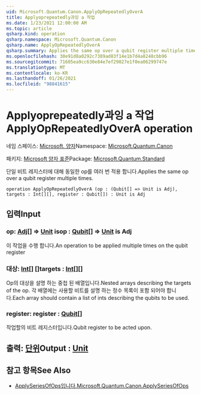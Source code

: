 ```yaml
---
uid: Microsoft.Quantum.Canon.ApplyOpRepeatedlyOverA
title: Applyoprepeatedly과잉 a 작업
ms.date: 1/23/2021 12:00:00 AM
ms.topic: article
qsharp.kind: operation
qsharp.namespace: Microsoft.Quantum.Canon
qsharp.name: ApplyOpRepeatedlyOverA
qsharp.summary: Applies the same op over a qubit register multiple times.
ms.openlocfilehash: 30e91d8a0292c7389ad83f14e1b7d4a8248cbb96
ms.sourcegitcommit: 71605ea9cc630e84e7ef29027e1f0ea06299747e
ms.translationtype: MT
ms.contentlocale: ko-KR
ms.lasthandoff: 01/26/2021
ms.locfileid: "98841615"
---
```

# <a name="applyoprepeatedlyovera-operation"></a><span data-ttu-id="c9280-102">Applyoprepeatedly과잉 a 작업</span><span class="sxs-lookup"><span data-stu-id="c9280-102">ApplyOpRepeatedlyOverA operation</span></span>

<span data-ttu-id="c9280-103">네임 스페이스: [Microsoft. 양자](xref:Microsoft.Quantum.Canon)</span><span class="sxs-lookup"><span data-stu-id="c9280-103">Namespace: [Microsoft.Quantum.Canon](xref:Microsoft.Quantum.Canon)</span></span>

<span data-ttu-id="c9280-104">패키지: [Microsoft 양자 표준](https://nuget.org/packages/Microsoft.Quantum.Standard)</span><span class="sxs-lookup"><span data-stu-id="c9280-104">Package: [Microsoft.Quantum.Standard](https://nuget.org/packages/Microsoft.Quantum.Standard)</span></span>


<span data-ttu-id="c9280-105">단일 비트 레지스터에 대해 동일한 op를 여러 번 적용 합니다.</span><span class="sxs-lookup"><span data-stu-id="c9280-105">Applies the same op over a qubit register multiple times.</span></span>

```qsharp
operation ApplyOpRepeatedlyOverA (op : (Qubit[] => Unit is Adj), targets : Int[][], register : Qubit[]) : Unit is Adj
```


## <a name="input"></a><span data-ttu-id="c9280-106">입력</span><span class="sxs-lookup"><span data-stu-id="c9280-106">Input</span></span>

### <a name="op--qubit--unit--is-adj"></a><span data-ttu-id="c9280-107">op: [Adj](xref:microsoft.quantum.lang-ref.qubit)[] => [Unit](xref:microsoft.quantum.lang-ref.unit)  is</span><span class="sxs-lookup"><span data-stu-id="c9280-107">op : [Qubit](xref:microsoft.quantum.lang-ref.qubit)[] => [Unit](xref:microsoft.quantum.lang-ref.unit)  is Adj</span></span>

<span data-ttu-id="c9280-108">이 작업을 수행 합니다.</span><span class="sxs-lookup"><span data-stu-id="c9280-108">An operation to be applied multiple times on the qubit register</span></span>


### <a name="targets--int"></a><span data-ttu-id="c9280-109">대상: [Int](xref:microsoft.quantum.lang-ref.int)[] []</span><span class="sxs-lookup"><span data-stu-id="c9280-109">targets : [Int](xref:microsoft.quantum.lang-ref.int)[][]</span></span>

<span data-ttu-id="c9280-110">Op의 대상을 설명 하는 중첩 된 배열입니다.</span><span class="sxs-lookup"><span data-stu-id="c9280-110">Nested arrays describing the targets of the op.</span></span> <span data-ttu-id="c9280-111">각 배열에는 사용할 비트를 설명 하는 정수 목록이 포함 되어야 합니다.</span><span class="sxs-lookup"><span data-stu-id="c9280-111">Each array should contain a list of ints describing the qubits to be used.</span></span>


### <a name="register--qubit"></a><span data-ttu-id="c9280-112">register: [](xref:microsoft.quantum.lang-ref.qubit)</span><span class="sxs-lookup"><span data-stu-id="c9280-112">register : [Qubit](xref:microsoft.quantum.lang-ref.qubit)[]</span></span>

<span data-ttu-id="c9280-113">작업할의 비트 레지스터입니다.</span><span class="sxs-lookup"><span data-stu-id="c9280-113">Qubit register to be acted upon.</span></span>



## <a name="output--unit"></a><span data-ttu-id="c9280-114">출력: [단위](xref:microsoft.quantum.lang-ref.unit)</span><span class="sxs-lookup"><span data-stu-id="c9280-114">Output : [Unit](xref:microsoft.quantum.lang-ref.unit)</span></span>



## <a name="see-also"></a><span data-ttu-id="c9280-115">참고 항목</span><span class="sxs-lookup"><span data-stu-id="c9280-115">See Also</span></span>

- [<span data-ttu-id="c9280-116">ApplySeriesOfOps입니다.</span><span class="sxs-lookup"><span data-stu-id="c9280-116">Microsoft.Quantum.Canon.ApplySeriesOfOps</span></span>](xref:Microsoft.Quantum.Canon.ApplySeriesOfOps)